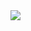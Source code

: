 <a href="https://github.com/piyushgupta1551/piyushgupta1551/blob/main/README.md">
  <img align="left" src="https://github-readme-stats.vercel.app/api?username=piyushgupta1551&show_icons=true&count_private=true" />
</a>
